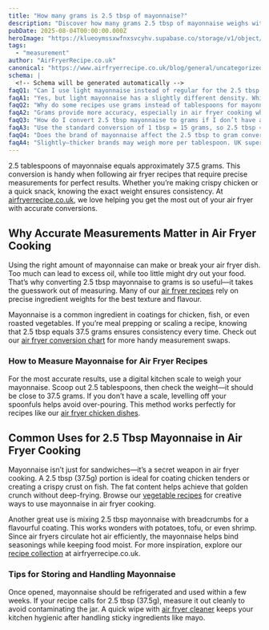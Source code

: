 ```yaml
---
title: "How many grams is 2.5 tbsp of mayonnaise?"
description: "Discover how many grams 2.5 tbsp of mayonnaise weighs with our simple conversion guide—perfect for air fryer recipes!"
pubDate: 2025-08-04T00:00:00.000Z
heroImage: "https://klueoymssxwfnxsvcyhv.supabase.co/storage/v1/object/public/Shmucket/how-many-grams-is-2-5-tbsp-mayonnaise.webp"
tags:
  - "measurement"
author: "AirFryerRecipe.co.uk"
canonical: "https://www.airfryerrecipe.co.uk/blog/general/uncategorized/how-many-grams-is-2-5-tbsp-mayonnaise"
schema: |
  <!-- Schema will be generated automatically -->
faqQ1: "Can I use light mayonnaise instead of regular for the 2.5 tbsp to grams conversion?"
faqA1: "Yes, but light mayonnaise has a slightly different density. While 2.5 tbsp of regular mayonnaise weighs about 37.5 grams, light mayo may be closer to 35 grams due to reduced fat content. For best results in air fryer recipes, check the label or use a scale."
faqQ2: "Why do some recipes use grams instead of tablespoons for mayonnaise?"
faqA2: "Grams provide more accuracy, especially in air fryer cooking where ingredient ratios affect texture. Mayonnaise can settle or vary in density, so weighing ensures consistency. Plus, scales are easier for scaling recipes up or down."
faqQ3: "How do I convert 2.5 tbsp mayonnaise to grams if I don’t have a scale?"
faqA3: "Use the standard conversion of 1 tbsp = 15 grams, so 2.5 tbsp ≈ 37.5 grams. Level off your spoonfuls for accuracy. For sticky ingredients like mayo, a silicone spatula helps scrape every bit out."
faqQ4: "Does the brand of mayonnaise affect the 2.5 tbsp to gram conversion?"
faqA4: "Slightly—thicker brands may weigh more per tablespoon. UK supermarket brands typically align with the 15g-per-tbsp standard, but premium or imported mayo could vary. When in doubt, check the nutritional info on the jar."
---
```

<p>2.5 tablespoons of mayonnaise equals approximately 37.5 grams. This conversion is handy when following air fryer recipes that require precise measurements for perfect results. Whether you’re making crispy chicken or a quick snack, knowing the exact weight ensures consistency. At <a href=https://www.airfryerrecipe.co.uk>airfryerrecipe.co.uk</a>, we love helping you get the most out of your air fryer with accurate conversions.</p>  

<h2>Why Accurate Measurements Matter in Air Fryer Cooking</h2>  
<p>Using the right amount of mayonnaise can make or break your air fryer dish. Too much can lead to excess oil, while too little might dry out your food. That’s why converting 2.5 tbsp mayonnaise to grams is so useful—it takes the guesswork out of measuring. Many of our <a href=https://www.airfryerrecipe.co.uk/recipes>air fryer recipes</a> rely on precise ingredient weights for the best texture and flavour.</p>  

<p>Mayonnaise is a common ingredient in coatings for chicken, fish, or even roasted vegetables. If you’re meal prepping or scaling a recipe, knowing that 2.5 tbsp equals 37.5 grams ensures consistency every time. Check out our <a href=https://www.airfryerrecipe.co.uk/air-fryer-conversion-chart>air fryer conversion chart</a> for more handy measurement swaps.</p>  

<h3>How to Measure Mayonnaise for Air Fryer Recipes</h3>  
<p>For the most accurate results, use a digital kitchen scale to weigh your mayonnaise. Scoop out 2.5 tablespoons, then check the weight—it should be close to 37.5 grams. If you don’t have a scale, levelling off your spoonfuls helps avoid over-pouring. This method works perfectly for recipes like our <a href=https://www.airfryerrecipe.co.uk/recipe-category/chicken>air fryer chicken dishes</a>.</p>  

<h2>Common Uses for 2.5 Tbsp Mayonnaise in Air Fryer Cooking</h2>  
<p>Mayonnaise isn’t just for sandwiches—it’s a secret weapon in air fryer cooking. A 2.5 tbsp (37.5g) portion is ideal for coating chicken tenders or creating a crispy crust on fish. The fat content helps achieve that golden crunch without deep-frying. Browse our <a href=https://www.airfryerrecipe.co.uk/recipe-category/vegetables>vegetable recipes</a> for creative ways to use mayonnaise in air fryer cooking.</p>  

<p>Another great use is mixing 2.5 tbsp mayonnaise with breadcrumbs for a flavourful coating. This works wonders with potatoes, tofu, or even shrimp. Since air fryers circulate hot air efficiently, the mayonnaise helps bind seasonings while keeping food moist. For more inspiration, explore our <a href=https://www.airfryerrecipe.co.uk/recipes>recipe collection</a> at airfryerrecipe.co.uk.</p>  

<h3>Tips for Storing and Handling Mayonnaise</h3>  
<p>Once opened, mayonnaise should be refrigerated and used within a few weeks. If your recipe calls for 2.5 tbsp (37.5g), measure it out cleanly to avoid contaminating the jar. A quick wipe with <a href=https://www.airfryerrecipe.co.uk/air-fryer-cleaner>air fryer cleaner</a> keeps your kitchen hygienic after handling sticky ingredients like mayo.</p>

